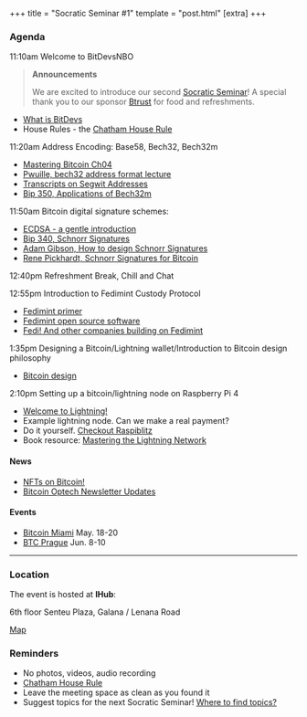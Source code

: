 +++
title = "Socratic Seminar #1"
template = "post.html"
[extra]
+++

### Agenda

11:10am Welcome to BitDevsNBO
   > **Announcements**
   >
   > We are excited to introduce our second [Socratic Seminar](/about)! A special thank you to our sponsor [Btrust](http://btrust.tech/) for food and refreshments.

   - [What is BitDevs](https://www.bitdevsnbo.org/about)
   - House Rules - the [Chatham House Rule](https://www.chathamhouse.org/about-us/chatham-house-rule)

11:20am Address Encoding: Base58, Bech32, Bech32m
   - [Mastering Bitcoin Ch04](https://github.com/bitcoinbook/bitcoinbook/blob/develop/ch04.asciidoc)
   - [Pwuille, bech32 address format lecture](https://www.reddit.com/r/Bitcoin/comments/62fydd/pieter_wuille_lecture_on_new_bech32_address_format/)
   - [Transcripts on Segwit Addresses](https://btctranscripts.com/sf-bitcoin-meetup/2017-03-29-new-address-type-for-segwit-addresses/)
   - [Bip 350, Applications of Bech32m](https://github.com/bitcoin/bips/blob/master/bip-0350.mediawiki)

11:50am Bitcoin digital signature schemes:
   - [ECDSA - a gentle introduction](https://andrea.corbellini.name/2015/05/17/elliptic-curve-cryptography-a-gentle-introduction/)
   - [Bip 340, Schnorr Signatures](https://github.com/bitcoin/bips/blob/master/bip-0340.mediawiki)
   - [Adam Gibson, How to design Schnorr Signatures](https://www.youtube.com/watch?v=wjACBRJDfxc)
   - [Rene Pickhardt, Schnorr Signatures for Bitcoin](https://www.youtube.com/watch?v=n5aompcR9W0)

12:40pm Refreshment Break, Chill and Chat

12:55pm Introduction to Fedimint Custody Protocol
   - [Fedimint primer](https://fedimint.org/docs/intro)
   - [Fedimint open source software](https://github.com/fedimint)
   - [Fedi! And other companies building on Fedimint](https://www.fedi.xyz/)

1:35pm Designing a Bitcoin/Lightning wallet/Introduction to Bitcoin design philosophy
   - [Bitcoin design](https://bitcoin.design/)

2:10pm Setting up a bitcoin/lightning node on Raspberry Pi 4
   - [Welcome to Lightning!](https://lightning.network/)
   - Example lightning node. Can we make a real payment?
   - Do it yourself. [Checkout Raspiblitz](https://github.com/rootzoll/raspiblitz)
   - Book resource: [Mastering the Lightning Network](https://github.com/lnbook/lnbook/blob/develop/01_introduction.asciidoc)

#### News

  - [NFTs on Bitcoin!](https://ordinals.com)
  - [Bitcoin Optech Newsletter Updates](https://bitcoinops.org/en/newsletters/2023/03/08/)

#### Events
  - [Bitcoin Miami](https://b.tc/conference/) May. 18-20
  - [BTC Prague](https://www.btcprague.com) Jun. 8-10

---

### Location

The event is hosted at **IHub**:

6th floor Senteu Plaza, 
Galana / Lenana Road 

[Map](https://www.google.com/maps/place/iHub/@-1.2891199,36.7809786,17z/data=!3m1!4b1!4m5!3m4!1s0x182f109996536c39:0x4eb6d6e1e16b4153!8m2!3d-1.2891199!4d36.7831673)  

### Reminders

   - No photos, videos, audio recording
   - [Chatham House Rule](https://www.chathamhouse.org/about-us/chatham-house-rule)
   - Leave the meeting space as clean as you found it
   - Suggest topics for the next Socratic Seminar! [Where to find topics?](/about/find-topics)
